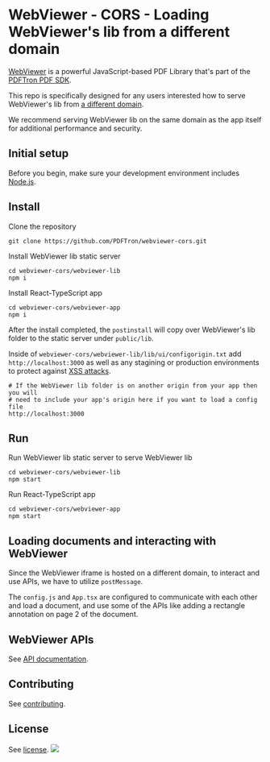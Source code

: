 # WebViewer - CORS - Loading WebViewer's lib from a different domain

[WebViewer](https://www.pdftron.com/webviewer) is a powerful JavaScript-based PDF Library that's part of the [PDFTron PDF SDK](https://www.pdftron.com).

This repo is specifically designed for any users interested how to serve WebViewer's lib from [a different domain](https://www.pdftron.com/documentation/web/guides/config-files/#using-a-config-file-when-the-path-is-on-another-domain).

We recommend serving WebViewer lib on the same domain as the app itself for additional performance and security.

## Initial setup

Before you begin, make sure your development environment includes [Node.js](https://nodejs.org/en/).

## Install

Clone the repository

```
git clone https://github.com/PDFTron/webviewer-cors.git
```

Install WebViewer lib static server
```
cd webviewer-cors/webviewer-lib
npm i
```

Install React-TypeScript app
```
cd webviewer-cors/webviewer-app
npm i
```
After the install completed, the `postinstall` will copy over WebViewer's lib folder to the static server under `public/lib`.

Inside of `webviewer-cors/webviewer-lib/lib/ui/configorigin.txt` add `http://localhost:3000` as well as any stagining or production environments to protect against [XSS attacks](https://www.pdftron.com/documentation/web/guides/config-files#using-a-config-file-when-the-path-is-on-another-domain).

```
# If the WebViewer lib folder is on another origin from your app then you will
# need to include your app's origin here if you want to load a config file
http://localhost:3000
```

## Run

Run WebViewer lib static server to serve WebViewer lib
```
cd webviewer-cors/webviewer-lib
npm start
```

Run React-TypeScript app
```
cd webviewer-cors/webviewer-app
npm start
```

## Loading documents and interacting with WebViewer

Since the WebViewer iframe is hosted on a different domain, to interact and use APIs, we have to utilize `postMessage`.

The `config.js` and `App.tsx` are configured to communicate with each other and load a document, and use some of the APIs like adding a rectangle annotation on page 2 of the document.

## WebViewer APIs

See [API documentation](https://www.pdftron.com/documentation/web/guides/ui/apis).

## Contributing

See [contributing](./CONTRIBUTING.md).

## License

See [license](./LICENSE).
![](https://onepixel.pdftron.com/webviewer-react-sample)
